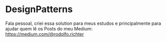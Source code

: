 # DesignPatterns

Fala pessoal, criei essa solution para meus estudos e principalmente para ajudar quem lê os Posts do meu Medium: https://medium.com/@rodolfo.richter
